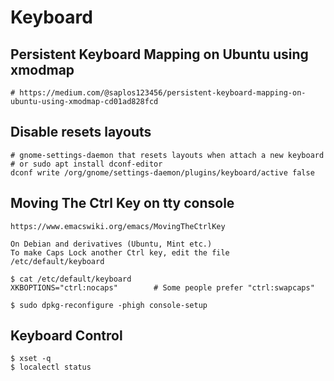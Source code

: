 Keyboard
========

## Persistent Keyboard Mapping on Ubuntu using xmodmap

    # https://medium.com/@saplos123456/persistent-keyboard-mapping-on-ubuntu-using-xmodmap-cd01ad828fcd

## Disable resets layouts

    # gnome-settings-daemon that resets layouts when attach a new keyboard
    # or sudo apt install dconf-editor
    dconf write /org/gnome/settings-daemon/plugins/keyboard/active false

## Moving The Ctrl Key on tty console

    https://www.emacswiki.org/emacs/MovingTheCtrlKey

    On Debian and derivatives (Ubuntu, Mint etc.)
    To make Caps Lock another Ctrl key, edit the file /etc/default/keyboard

    $ cat /etc/default/keyboard
    XKBOPTIONS="ctrl:nocaps"		# Some people prefer "ctrl:swapcaps"

    $ sudo dpkg-reconfigure -phigh console-setup

## Keyboard Control

    $ xset -q
    $ localectl status

